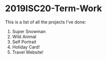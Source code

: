 # 2019ISC20-Term-Work
This is a list of all the projects I've done:    
1. Super Snowman   
2. Wild Animal
3. Self Portrait  
4. Holiday Card!
5. Travel Website!
